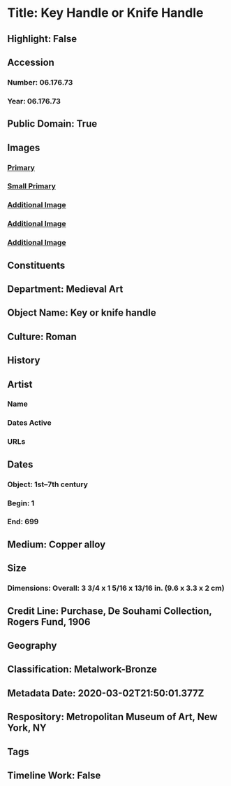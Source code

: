 # Title: Key Handle or Knife Handle
## Highlight: False
## Accession
### Number: 06.176.73
### Year: 06.176.73
## Public Domain: True
## Images
### [Primary](https://images.metmuseum.org/CRDImages/md/original/sf06-176-73s4.jpg)
### [Small Primary](https://images.metmuseum.org/CRDImages/md/web-large/sf06-176-73s4.jpg)
### [Additional Image](https://images.metmuseum.org/CRDImages/md/original/sf06-176-73s1.jpg)
### [Additional Image](https://images.metmuseum.org/CRDImages/md/original/sf06-176-73s2.jpg)
### [Additional Image](https://images.metmuseum.org/CRDImages/md/original/sf06-176-73s5.jpg)
## Constituents
## Department: Medieval Art
## Object Name: Key or knife handle
## Culture: Roman
## History
## Artist
### Name
### Dates Active
### URLs
## Dates
### Object: 1st–7th century
### Begin: 1
### End: 699
## Medium: Copper alloy
## Size
### Dimensions: Overall: 3 3/4 x 1 5/16 x 13/16 in. (9.6 x 3.3 x 2 cm)
## Credit Line: Purchase, De Souhami Collection, Rogers Fund, 1906
## Geography
## Classification: Metalwork-Bronze
## Metadata Date: 2020-03-02T21:50:01.377Z
## Respository: Metropolitan Museum of Art, New York, NY
## Tags
## Timeline Work: False